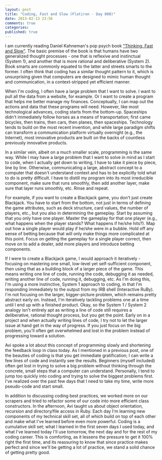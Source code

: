 ```yaml
---
layout: post
title: "Coding, Fast and Slow (Flatiron - Day 008)"
date: 2013-02-13 23:56
comments: true
categories: 
published: true
---
```


I am currently reading Daniel Kahneman's pop psych book <a href="http://en.wikipedia.org/wiki/Thinking,_Fast_and_Slow" target="_blank">"Thinking, Fast and Slow"</a>. The basic premise of the book is that humans have two generalized thought processes - one that is reflexive and instinctual (System 1), and another that is more rational and deliberative (System 2). Book smarts are commonly equated to the latter and streets smarts to the former. I often think that coding has a similar thought pattern to it, which is unsurprising given that computers are designed to mimic human thought and communication, in a context-stripped yet efficient manner. 

<!--more-->

When I'm coding, I often have a large problem that I want to solve. I want to pull all the data from a website, for example. Or I want to create a program that helps me better manage my finances. Conceptually, I can map out the actions and data that these programs will need. However, like most technological advances, coding starts from the bottom-up. Spaceships didn't immediately follow horses as a means of transportation; first came bicycles, then trains, then cars, then planes, then spaceships. Technology tends to build on the most recent invention, and while large paradigm shifts can transform a communication platform virtually overnight (e.g., the Internet), most innovative products are built on the backs of countless previously innovative products.

In a similar vein, albeit on a much smaller scale, programming is the same way. While I may have a large problem that I want to solve in mind as I start to code, when I actually get down to writing, I have to take it piece by piece, line by line. Otherwise, communicating a large, abstract concept to a computer that doesn't understand context and has to be explicitly told what to do is pretty difficult. I have to distill my program into its most irreducible component, make sure that runs smoothly, then add another layer, make sure that layer runs smoothly, etc. Rinse and repeat.

For example, if you want to create a Blackjack game, you don't just create Blackjack. You have to start from the bottom, not just in terms of defining the game attributes, such as deck structure, card values, the number of players, etc., but you also in determining the gameplay. Start by assuming that you only have one player. Master the gameplay for that one player (e.g., what happens when the player stands? What happens if he/she hits?). Map out how a single player would play if he/she were in a bubble. Hold off any sense of betting because that will only make things more complicated at this point. Focus on getting the gameplay for a single player correct, then move on to add a dealer, add more players and introduce betting components. 

If I were to create a Blackjack game, I would approach it iteratively - focusing on mastering one small, low-level yet self-sufficient component, then using that as a building block of a larger piece of the game. This means writing one line of code, running the code, debugging it as needed, writing another line of code, running it, debugging, etc. As I'm doing this, I'm using a more instinctive, System 1 approach to coding, in that I'm responding immediately to the output from my IRB shell (Interactive RuBy). I'm not focusing on the larger, bigger-picture problem, which remains pretty abstract early on. Instead, I'm iteratively tackling problems one at a time until I end up with a finished product. Okay, so the System 1 / System 2 analogy isn't entirely apt as writing a line of code still requires a deliberative, rational thought process, but you get the point. Early on in a project and when actually writing lines of code, I try not to let the larger issue at hand get in the way of progress. If you just focus on the big problem, you'll often get overwhelmed and lost in the problem instead of progressing toward a solution.

Avi spoke a lot about this concept of programming slowly and shortening the feedback loop in class today. As I mentioned in a previous post, one of the beauties of coding is that you get immediate gratification; I can write a few lines of code and instantly see the results. Beginners (myself included) often get lost in trying to solve a big problem without thinking through the concrete, small steps that a computer can understand. Personally, I tend to jump too quickly into coding and trying to solve the biggest problems first. I've realized over the past few days that I need to take my time, write more pseudo-code and start small. 

In addition to discussing coding best practices, we worked more on our scrapers and tried to refactor some of our code into more efficient class constructors. In the afternoon, Avi taught us about object orientation, recursion and directory/file access in Ruby. Each day I'm learning new components of my technical skill set, all of which build on top of each other and make what I've learned before even more powerful. Coding is a cumulative skill set; what I learned in the first seven days I used today, and what I've learned today I'll use tomorrow, the next day and for the rest of my coding career. This is comforting, as it lessens the pressure to get it 100% right the first time, and its reassuring to know that since practice makes perfect and since we'll be getting a lot of practice, we stand a solid chance of getting pretty good. 

